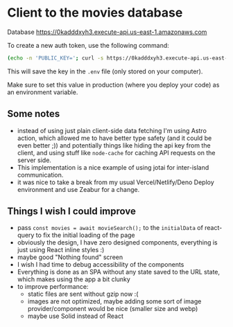 # Client to the movies database

Database https://0kadddxyh3.execute-api.us-east-1.amazonaws.com

To create a new auth token, use the following command:

```bash
(echo -n 'PUBLIC_KEY='; curl -s https://0kadddxyh3.execute-api.us-east-1.amazonaws.com/auth/token | jq .token) >> .env
```

This will save the key in the `.env` file (only stored on your computer).

Make sure to set this value in production (where you deploy your code) as an environment variable.

## Some notes

- instead of using just plain client-side data fetching I'm using Astro action, which allowed me to have better type safety (and it could be even better ;)) and potentially things like hiding the api key from the client, and using stuff like `node-cache` for caching API requests on the server side.
- This implementation is a nice example of using jotai for inter-island communication.
- it was nice to take a break from my usual Vercel/Netlify/Deno Deploy environment and use Zeabur for a change.
 
## Things I wish I could improve

- pass `const movies = await movieSearch();` to the `initialData` of react-query to fix the initial loading of the page
- obviously the design, I have zero designed components, everything is just using React inline styles :)
- maybe good "Nothing found" screen
- I wish I had time to debug accessibility of the components
- Everything is done as an SPA without any state saved to the URL state, which makes using the app a bit clunky 
- to improve performance:
  - static files are sent without gzip now :(
  - images are not optimized, maybe adding some sort of image provider/component would be nice (smaller size and webp)
  - maybe use Solid instead of React
